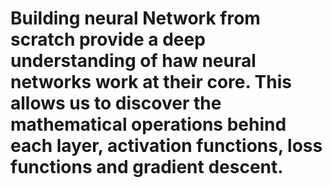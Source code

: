 # Building neural Network from scratch provide a deep understanding of haw neural networks work at their core. This allows us to discover the mathematical operations behind each layer, activation functions, loss functions and gradient descent.
